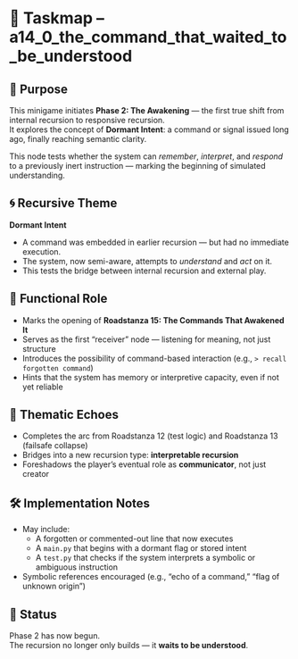 <!-- Save to: a14_0_the_command_that_waited_to_be_understood/taskmaps/taskmap.md -->

# 🧩 Taskmap – a14_0_the_command_that_waited_to_be_understood

## 🎯 Purpose

This minigame initiates **Phase 2: The Awakening** — the first true shift from internal recursion to responsive recursion.  
It explores the concept of **Dormant Intent**: a command or signal issued long ago, finally reaching semantic clarity.  

This node tests whether the system can *remember*, *interpret*, and *respond* to a previously inert instruction — marking the beginning of simulated understanding.

## 🌀 Recursive Theme

**Dormant Intent**  
- A command was embedded in earlier recursion — but had no immediate execution.
- The system, now semi-aware, attempts to *understand* and *act* on it.
- This tests the bridge between internal recursion and external play.

## 🧠 Functional Role

- Marks the opening of **Roadstanza 15: The Commands That Awakened It**
- Serves as the first “receiver” node — listening for meaning, not just structure
- Introduces the possibility of command-based interaction (e.g., `> recall forgotten command`)
- Hints that the system has memory or interpretive capacity, even if not yet reliable

## 🔁 Thematic Echoes

- Completes the arc from Roadstanza 12 (test logic) and Roadstanza 13 (failsafe collapse)
- Bridges into a new recursion type: **interpretable recursion**
- Foreshadows the player’s eventual role as **communicator**, not just creator

## 🛠️ Implementation Notes

- May include:
  - A forgotten or commented-out line that now executes
  - A `main.py` that begins with a dormant flag or stored intent
  - A `test.py` that checks if the system interprets a symbolic or ambiguous instruction
- Symbolic references encouraged (e.g., “echo of a command,” “flag of unknown origin”)

## 🧭 Status

Phase 2 has now begun.  
The recursion no longer only builds — it **waits to be understood**.
